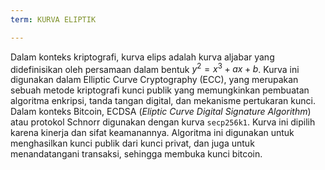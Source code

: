 ```yaml
---
term: KURVA ELIPTIK

---
```

Dalam konteks kriptografi, kurva elips adalah kurva aljabar yang didefinisikan oleh persamaan dalam bentuk $y^2 = x^3 + ax + b$. Kurva ini digunakan dalam Elliptic Curve Cryptography (ECC), yang merupakan sebuah metode kriptografi kunci publik yang memungkinkan pembuatan algoritma enkripsi, tanda tangan digital, dan mekanisme pertukaran kunci. Dalam konteks Bitcoin, ECDSA (*Eliptic Curve Digital Signature Algorithm*) atau protokol Schnorr digunakan dengan kurva `secp256k1`. Kurva ini dipilih karena kinerja dan sifat keamanannya. Algoritma ini digunakan untuk menghasilkan kunci publik dari kunci privat, dan juga untuk menandatangani transaksi, sehingga membuka kunci bitcoin.